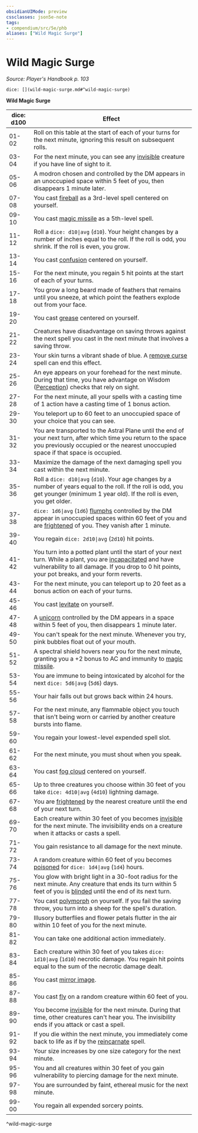 ```yaml
---
obsidianUIMode: preview
cssclasses: json5e-note
tags:
- compendium/src/5e/phb
aliases: ["Wild Magic Surge"]
---
```

# Wild Magic Surge
*Source: Player's Handbook p. 103* 

`dice: [](wild-magic-surge.md#^wild-magic-surge)`

**Wild Magic Surge**

| dice: d100 | Effect |
|------------|--------|
| 01-02 | Roll on this table at the start of each of your turns for the next minute, ignoring this result on subsequent rolls. |
| 03-04 | For the next minute, you can see any [invisible](4-Resources/Compendium/rules/conditions.md#invisible) creature if you have line of sight to it. |
| 05-06 | A modron chosen and controlled by the DM appears in an unoccupied space within 5 feet of you, then disappears 1 minute later. |
| 07-08 | You cast [fireball](4-Resources/Compendium/spells/fireball.md) as a 3rd-level spell centered on yourself. |
| 09-10 | You cast [magic missile](4-Resources/Compendium/spells/magic-missile.md) as a 5th-level spell. |
| 11-12 | Roll a `dice: d10\|avg` (`d10`). Your height changes by a number of inches equal to the roll. If the roll is odd, you shrink. If the roll is even, you grow. |
| 13-14 | You cast [confusion](4-Resources/Compendium/spells/confusion.md) centered on yourself. |
| 15-16 | For the next minute, you regain 5 hit points at the start of each of your turns. |
| 17-18 | You grow a long beard made of feathers that remains until you sneeze, at which point the feathers explode out from your face. |
| 19-20 | You cast [grease](4-Resources/Compendium/spells/grease.md) centered on yourself. |
| 21-22 | Creatures have disadvantage on saving throws against the next spell you cast in the next minute that involves a saving throw. |
| 23-24 | Your skin turns a vibrant shade of blue. A [remove curse](4-Resources/Compendium/spells/remove-curse.md) spell can end this effect. |
| 25-26 | An eye appears on your forehead for the next minute. During that time, you have advantage on Wisdom ([Perception](4-Resources/Compendium/rules/skills.md#Perception)) checks that rely on sight. |
| 27-28 | For the next minute, all your spells with a casting time of 1 action have a casting time of 1 bonus action. |
| 29-30 | You teleport up to 60 feet to an unoccupied space of your choice that you can see. |
| 31-32 | You are transported to the Astral Plane until the end of your next turn, after which time you return to the space you previously occupied or the nearest unoccupied space if that space is occupied. |
| 33-34 | Maximize the damage of the next damaging spell you cast within the next minute. |
| 35-36 | Roll a `dice: d10\|avg` (`d10`). Your age changes by a number of years equal to the roll. If the roll is odd, you get younger (minimum 1 year old). If the roll is even, you get older. |
| 37-38 | `dice: 1d6\|avg` (`1d6`) [flumphs](4-Resources/Compendium/bestiary/aberration/flumph.md) controlled by the DM appear in unoccupied spaces within 60 feet of you and are [frightened](4-Resources/Compendium/rules/conditions.md#frightened) of you. They vanish after 1 minute. |
| 39-40 | You regain `dice: 2d10\|avg` (`2d10`) hit points. |
| 41-42 | You turn into a potted plant until the start of your next turn. While a plant, you are [incapacitated](4-Resources/Compendium/rules/conditions.md#incapacitated) and have vulnerability to all damage. If you drop to 0 hit points, your pot breaks, and your form reverts. |
| 43-44 | For the next minute, you can teleport up to 20 feet as a bonus action on each of your turns. |
| 45-46 | You cast [levitate](4-Resources/Compendium/spells/levitate.md) on yourself. |
| 47-48 | A [unicorn](4-Resources/Compendium/bestiary/celestial/unicorn.md) controlled by the DM appears in a space within 5 feet of you, then disappears 1 minute later. |
| 49-50 | You can't speak for the next minute. Whenever you try, pink bubbles float out of your mouth. |
| 51-52 | A spectral shield hovers near you for the next minute, granting you a +2 bonus to AC and immunity to [magic missile](4-Resources/Compendium/spells/magic-missile.md). |
| 53-54 | You are immune to being intoxicated by alcohol for the next `dice: 5d6\|avg` (`5d6`) days. |
| 55-56 | Your hair falls out but grows back within 24 hours. |
| 57-58 | For the next minute, any flammable object you touch that isn't being worn or carried by another creature bursts into flame. |
| 59-60 | You regain your lowest-level expended spell slot. |
| 61-62 | For the next minute, you must shout when you speak. |
| 63-64 | You cast [fog cloud](4-Resources/Compendium/spells/fog-cloud.md) centered on yourself. |
| 65-66 | Up to three creatures you choose within 30 feet of you take `dice: 4d10\|avg` (`4d10`) lightning damage. |
| 67-68 | You are [frightened](4-Resources/Compendium/rules/conditions.md#frightened) by the nearest creature until the end of your next turn. |
| 69-70 | Each creature within 30 feet of you becomes [invisible](4-Resources/Compendium/rules/conditions.md#invisible) for the next minute. The invisibility ends on a creature when it attacks or casts a spell. |
| 71-72 | You gain resistance to all damage for the next minute. |
| 73-74 | A random creature within 60 feet of you becomes [poisoned](4-Resources/Compendium/rules/conditions.md#poisoned) for `dice: 1d4\|avg` (`1d4`) hours. |
| 75-76 | You glow with bright light in a 30-foot radius for the next minute. Any creature that ends its turn within 5 feet of you is [blinded](4-Resources/Compendium/rules/conditions.md#blinded) until the end of its next turn. |
| 77-78 | You cast [polymorph](4-Resources/Compendium/spells/polymorph.md) on yourself. If you fail the saving throw, you turn into a sheep for the spell's duration. |
| 79-80 | Illusory butterflies and flower petals flutter in the air within 10 feet of you for the next minute. |
| 81-82 | You can take one additional action immediately. |
| 83-84 | Each creature within 30 feet of you takes `dice: 1d10\|avg` (`1d10`) necrotic damage. You regain hit points equal to the sum of the necrotic damage dealt. |
| 85-86 | You cast [mirror image](4-Resources/Compendium/spells/mirror-image.md). |
| 87-88 | You cast [fly](4-Resources/Compendium/spells/fly.md) on a random creature within 60 feet of you. |
| 89-90 | You become [invisible](4-Resources/Compendium/rules/conditions.md#invisible) for the next minute. During that time, other creatures can't hear you. The invisibility ends if you attack or cast a spell. |
| 91-92 | If you die within the next minute, you immediately come back to life as if by the [reincarnate](4-Resources/Compendium/spells/reincarnate.md) spell. |
| 93-94 | Your size increases by one size category for the next minute. |
| 95-96 | You and all creatures within 30 feet of you gain vulnerability to piercing damage for the next minute. |
| 97-98 | You are surrounded by faint, ethereal music for the next minute. |
| 99-00 | You regain all expended sorcery points. |
^wild-magic-surge